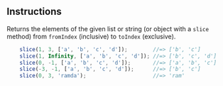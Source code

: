 ## Instructions


Returns the elements of the given list or string (or object with a `slice`
method) from `fromIndex` (inclusive) to `toIndex` (exclusive).

```js
    slice(1, 3, ['a', 'b', 'c', 'd']);        //=> ['b', 'c']
    slice(1, Infinity, ['a', 'b', 'c', 'd']); //=> ['b', 'c', 'd']
    slice(0, -1, ['a', 'b', 'c', 'd']);       //=> ['a', 'b', 'c']
    slice(-3, -1, ['a', 'b', 'c', 'd']);      //=> ['b', 'c']
    slice(0, 3, 'ramda');                     //=> 'ram'
```